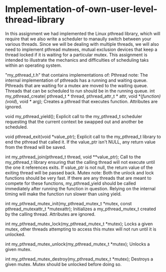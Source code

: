 # Implementation-of-own-user-level-thread-library
In this assignment we had implemented the Linux pthread library, 
which will require that we also write a scheduler to manaully switch between your various threads. 
Since we will be dealing with multiple threads, we will also need to implement pthread mutexes, 
mutual exclusion devices that keep a thread locked if it is waiting for a particular mutex.
This assignment is intended to illustrate the mechanics and difficulties of scheduling taks within an operating system.

"my_pthread_t.h" that contains implementations of:
Pthread note: The internal implementation of pthreads has a running and waiting queue.
Pthreads that are waiting for a mutex are moved to the waiting queue.
Threads that can be scheduled to run should be in the running queue.
int my_pthread_create( pthread_t * thread, pthread_attr_t * attr, void *(*function)(void*), void * arg);
Creates a pthread that executes function. Attributes are ignored.

void my_pthread_yield();
Explicit call to the my_pthread_t scheduler requesting that the current context be swapped out and another be scheduled.

void pthread_exit(void *value_ptr);
Explicit call to the my_pthread_t library to end the pthread that called it.
If the value_ptr isn't NULL, any return value from the thread will be saved.

int my_pthread_join(pthread_t thread, void **value_ptr);
Call to the my_pthread_t library ensuring that the calling thread will not execute until the one it references exits. 
If value_ptr is not null, the return value of the exiting thread will be passed back.
Mutex note: Both the unlock and lock functions should be very fast. If there are any threads that are meant to compete for these functions, my_pthread_yield should be called immediately after running the function in question. Relying on the internal timing will make the function run slower than using yield.

int my_pthread_mutex_init(my_pthread_mutex_t *mutex, const pthread_mutexattr_t *mutexattr);
Initializes a my_pthread_mutex_t created by the calling thread. Attributes are ignored.

int my_pthread_mutex_lock(my_pthread_mutex_t *mutex);
Locks a given mutex, other threads attempting to access this mutex will not run until it is unlocked.

int my_pthread_mutex_unlock(my_pthread_mutex_t *mutex);
Unlocks a given mutex.

int my_pthread_mutex_destroy(my_pthread_mutex_t *mutex);
Destroys a given mutex. Mutex should be unlocked before doing so.
